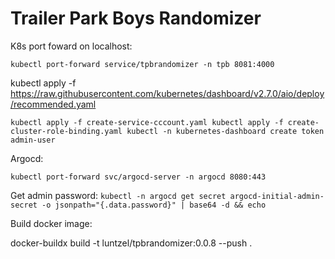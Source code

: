 # Trailer Park Boys Randomizer

K8s port foward on localhost:

`kubectl port-forward service/tpbrandomizer -n tpb 8081:4000`


kubectl apply -f https://raw.githubusercontent.com/kubernetes/dashboard/v2.7.0/aio/deploy/recommended.yaml

``
kubectl apply -f create-service-cccount.yaml
kubectl apply -f create-cluster-role-binding.yaml
kubectl -n kubernetes-dashboard create token admin-user
``

Argocd:

`kubectl port-forward svc/argocd-server -n argocd 8080:443`

Get admin password: `kubectl -n argocd get secret argocd-initial-admin-secret -o jsonpath="{.data.password}" | base64 -d && echo`


Build docker image: 

docker-buildx build -t luntzel/tpbrandomizer:0.0.8 --push .



